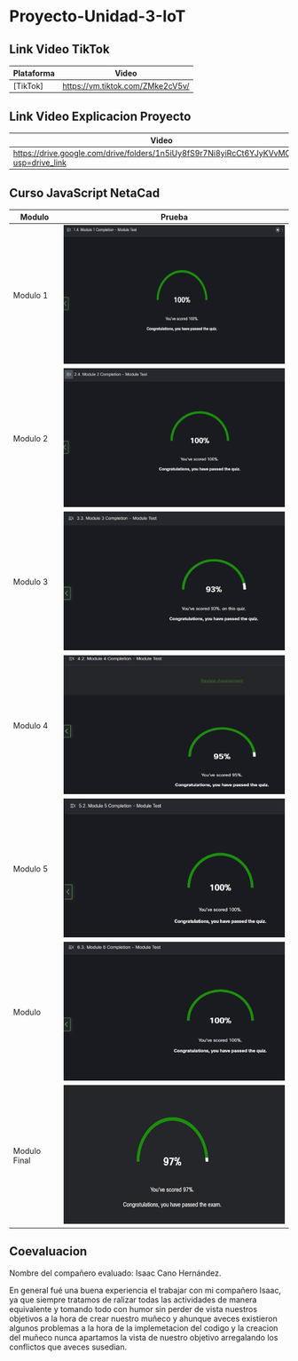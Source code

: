 # Proyecto-Unidad-3-IoT

## Link Video TikTok
|Plataforma|Video|
|--|--|
|[TikTok]|https://vm.tiktok.com/ZMke2cV5v/|

## Link Video Explicacion Proyecto
|Video|
|--|
|https://drive.google.com/drive/folders/1n5iUy8fS9r7Ni8yiRcCt6YJyKVvMCGk-?usp=drive_link|

## Curso JavaScript NetaCad
|Modulo|Prueba|
|--|--|
|Modulo 1|<img width="500" height="250" src="https://github.com/Jesus-Eduardo2004/Curso-Java-Jesus/blob/main/Screenshot%202024-12-05%20224933.png" width="100"/>|
|Modulo 2|<img width="500" height="250" src="https://github.com/Jesus-Eduardo2004/Curso-Java-Jesus/blob/main/Screenshot%202024-12-05%20225005.png" width="100"/>|
|Modulo 3|<img width="500" height="250" src="https://github.com/Jesus-Eduardo2004/Curso-Java-Jesus/blob/main/Screenshot%202024-12-05%20225025.png" width="100"/>|
|Modulo 4|<img width="500" height="250" src="https://github.com/Jesus-Eduardo2004/Curso-Java-Jesus/blob/main/Screenshot%202024-12-05%20225051.png" width="100"/>|
|Modulo 5|<img width="500" height="250" src="https://github.com/Jesus-Eduardo2004/Curso-Java-Jesus/blob/main/Screenshot%202024-12-05%20225119.png" width="100"/>|
|Modulo |<img width="500" height="250" src="https://github.com/Jesus-Eduardo2004/Curso-Java-Jesus/blob/main/Screenshot%202024-12-05%20225142.png" width="100"/>|
|Modulo Final|<img width="500" height="250" src="https://github.com/Jesus-Eduardo2004/Curso-Java-Jesus/blob/main/Screenshot%202024-12-04%20235723.png" width="100"/>|

## Coevaluacion
Nombre del compañero evaluado: Isaac Cano Hernández.

En general fué una buena experiencia el trabajar con mi compañero Isaac, ya que siempre tratamos de ralizar todas las actividades de manera equivalente y tomando todo con humor sin perder de vista nuestros objetivos a la hora de crear nuestro muñeco y ahunque aveces existieron algunos problemas a la hora de la implemetacion del codigo y la creacion del muñeco nunca apartamos la vista de nuestro objetivo arregalando los conflictos que aveces susedian.

